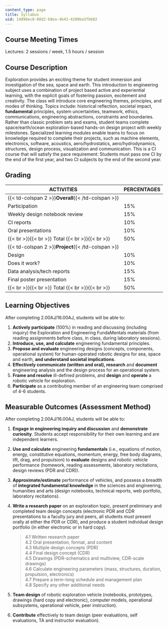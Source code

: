 ```yaml
---
content_type: page
title: Syllabus
uid: 14896ec8-08d2-b8ea-4b43-4109ba3fb682
---
```


Course Meeting Times
--------------------

Lectures: 2 sessions / week, 1.5 hours / session

Course Description
------------------

Exploration provides an exciting theme for student immersion and investigation of the sea, space and earth. This introduction to engineering subject uses a combination of project based active and experiential learning, with the explicit goals of fostering passion, excitement and creativity. The class will introduce core engineering themes, principles, and modes of thinking. Topics include: historical reflection, societal impact, **fundamental** principles, system uncertainties, teamwork, ethics, communications, engineering abstractions, constraints and boundaries. Rather than classic problem sets and exams, student teams complete space/earth/ocean exploration-based hands-on design project with weekly milestones. Specialized learning modules enable teams to focus on knowledge required to complete their projects, such as machine elements, electronics, software, acoustics, aero/hydrostatics, aero/hydrodynamics, structures, design process, visualization and communication. This is a CI course that will satisfy the pace requirement: Students must pass one CI by the end of the first year, and two CI subjects by the end of the second year.

Grading
-------

| ACTIVITIES | PERCENTAGES |
| --- | --- |
| {{< td-colspan 2 >}}**Overall**{{< /td-colspan >}} ||
| Participation | 15% |
| Weekly design notebook review | 15% |
| CI reports | 10% |
| Oral presentations | 10% |
|  {{< br >}}{{< br >}} Total {{< br >}}{{< br >}}  | 50% |
| {{< td-colspan 2 >}}**Project**{{< /td-colspan >}} ||
| Design | 10% |
| Does it work? | 10% |
| Data analysis/tech reports | 15% |
| Final poster presentation | 15% |
|  {{< br >}}{{< br >}} Total {{< br >}}{{< br >}}  | 50% 

Learning Objectives
-------------------

After completing 2.00AJ/16.00AJ, students will be able to:

1.  **Actively participate** (100%) in reading and discussing (including inquiry) the Exploration and Engineering FundaMentals materials (from reading assignments before class, in class, during laboratory sessions).
2.  **Introduce, use, and calculate** engineering fundamental principles.
3.  **Propose and evaluate** engineering designs (concepts, components, operational system) for human-operated robotic designs for sea, space and earth, **and understand societal implications**.
4.  **Effectively communicate (written and oral), research** and **document** engineering analysis and the design process for an operational system.
5.  **Frame and resolve** ill-defined problems, and **design** and **operate** a robotic vehicle for exploration.
6.  **Participate** as a contributing member of an engineering team comprised of 4-6 students.

Measurable Outcomes (Assessment Method)
---------------------------------------

After completing 2.00AJ/16.00AJ, students will be able to:

1.  **Engage in engineering inquiry and discussion** and **demonstrate curiosity**. Students accept responsibility for their own learning and are independent learners.
2.  **Use and calculate** engineering **fundamentals** (i.e., equations of motion, energy, constitutive equations, momentum, energy, free body diagrams, lift, drag, and propulsion) to **evaluate** designs and robotic vehicle performance (homework, reading assessments, laboratory recitations, design reviews (PDR and CDR)).
3.  **Approximate/estimate** performance of vehicles, and possess a breadth of **integrated fundamental knowledge** in the sciences and engineering, humanities and arts (design notebooks, technical reports, web portfolio, laboratory recitations).
4.  **Write a research paper** on an exploration topic, present preliminary and completed team design concepts (electronic PDR and CDR presentations to a faculty jury and peers, all students must present orally at either the PDR or CDR), and produce a student individual design portfolio (in either electronic or in hard copy).
    
    > 4.1 Written research paper  
    > 4.2 Oral presentation, format, and content  
    > 4.3 Multiple design concepts (PDR)  
    > 4.4 Final design concept (CDR)  
    > 4.5 Drawings (PDR-schematics and multiview, CDR-scale drawings)  
    > 4.6 Calculate engineering parameters (mass, structures, duration, propulsion, electronics)  
    > 4.7 Prepare a term-long schedule and management plan  
    > 4.8 Specify any other additional needs
    
5.  **Team design** of robotic exploration vehicle (notebooks, prototypes, drawings (hard copy and electronic), computer models, operational subsystems, operational vehicle, peer instruction).
6.  **Contribute** effectively to team design (peer evaluations, self evaluations, TA and instructor evaluation).